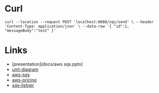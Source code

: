 # Curl

`curl --location --request POST 'localhost:8088/sqs/send' \
--header 'Content-Type: application/json' \
--data-raw '{
"id":1,
"messageBody":"test"
}'
`

# Links

* [presentation](docs/aws sqs.pptx)
* [uml-diagram](docs/sequence-diagrame.puml)
* [aws-sqs](https://aws.amazon.com/sqs/)
* [aws-pricing](https://aws.amazon.com/sqs/pricing/)
* [sqs-listner](https://javadoc.io/doc/org.springframework.cloud/spring-cloud-aws-messaging/2.1.3.RELEASE/org/springframework/cloud/aws/messaging/listener/SqsMessageDeletionPolicy.html)